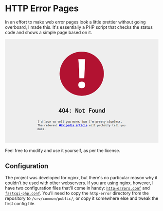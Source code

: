 # HTTP Error Pages

In an effort to make web error pages look a little prettier without going overboard, I made this. It's essentially a PHP script that checks the status code and shows a simple page based on it.

![Screenshot](https://raw.githubusercontent.com/blieque/http-errors/master/screenshot.png)

Feel free to modify and use it yourself, as per the license.

## Configuration

The project was developed for nginx, but there's no particular reason why it couldn't be used with other webservers. If you are using nginx, however, I have two configuration files that'll come in handy: [`http-errors.conf`](https://github.com/blieque/nginx-config/blob/master/nginx/snippets/http-errors.conf) and [`fastcgi-php.conf`](https://github.com/blieque/nginx-config/blob/master/nginx/snippets/fastcgi-php.conf). You'll need to copy the `http-error` directory from the repository to `/srv/common/public/`, or copy it somewhere else and tweak the first config file.
